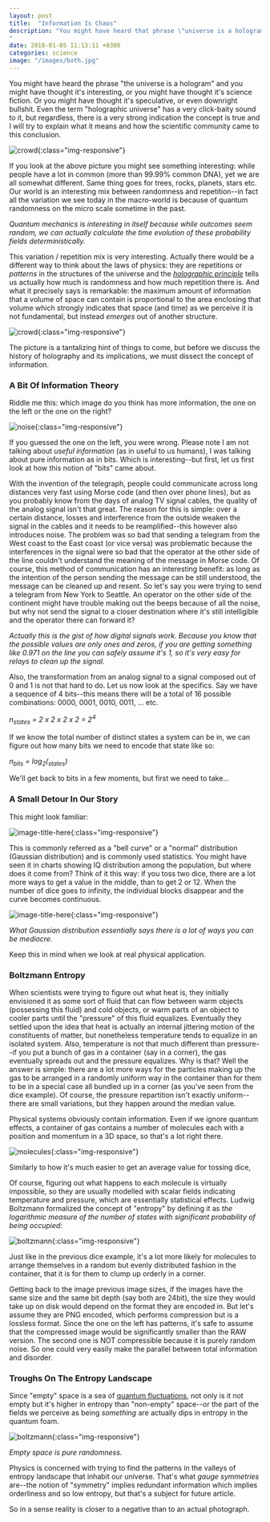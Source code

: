 ```yaml
---
layout: post
title:  "Information Is Chaos"
description: "You might have heard that phrase \"universe is a hologram\" and you might have thought it's interesting, you might have thought it's science fiction, you might have thought it's speculative or even downright bullshit. The term \"holographic universe\" has a very click-baity sound to it but regardless...
"
date: 2018-01-05 11:13:11 +0300
categories: science
image: "/images/both.jpg"
---
```

You might have heard the phrase "the universe is a hologram" and you might have thought it's interesting, or you might have thought it's science fiction. Or you might have thought it's speculative, or even downright bullshit. Even the term "holographic universe" has a very click-baity sound to it, but regardless, there is a very strong indication the concept is true and I will try to explain what it means and how the scientific community came to this conclusion.

![crowd](/images/crowd.jpg){:class="img-responsive"}

If you look at the above picture you might see something interesting: while people have a lot in common (more than 99.99% common DNA), yet we are all somewhat different. Same thing goes for trees, rocks, planets, stars etc. Our world is an interesting mix between randomness and repetition--in fact all the variation we see today in the macro-world is because of quantum randomness on the micro scale sometime in the past.

*Quantum mechanics is interesting in itself because while outcomes seem random, we can actually calculate the time evolution of these probability fields deterministically.*

This variation / repetition mix is very interesting. Actually there would be a different way to think about the laws of physics: they are repetitions or *patterns* in the structures of the universe and the *[holographic principle](https://en.wikipedia.org/wiki/Holographic_principle)* tells us actually how much is randomness and how much repetition there is. And what it precisely says is remarkable: the maximum amount of information that a volume of space can contain is proportional to the area enclosing that volume which strongly indicates that space (and time) as we perceive it is not fundamental, but instead *emerges* out of another structure.

![crowd](/images/img.png){:class="img-responsive"}

The picture is a tantalizing hint of things to come, but before we discuss the history of holography and its implications, we must dissect the concept of information.

### A Bit Of Information Theory
Riddle me this: which image do you think has more information, the one on the left or the one on the right?

![noise](/images/both.jpg){:class="img-responsive"}

If you guessed the one on the left, you were wrong. Please note I am not talking about *useful information* (as in useful to us humans), I was talking about pure information as in bits. Which is interesting--but first, let us first look at how this notion of "bits" came about.

With the invention of the telegraph, people could communicate across long distances very fast using Morse code (and then over phone lines), but as you probably know from the days of analog TV signal cables, the quality of the analog signal isn't that great. The reason for this is simple: over a certain distance, losses and interference from the outside weaken the signal in the cables and it needs to be reamplified--this however also introduces noise. The problem was so bad that sending a telegram from the West coast to the East coast (or vice versa) was problematic because the interferences in the signal were so bad that the operator at the other side of the line couldn't understand the meaning of the message in Morse code. Of course, this method of communication has an interesting benefit: as long as the intention of the person sending the message can be still understood, the message can be cleaned up and resent. So let's say you were trying to send a telegram from New York to Seattle. An operator on the other side of the continent might have trouble making out the beeps because of all the noise, but why not send the signal to a closer destination where it's still intelligible and the operator there can forward it?

*Actually this is the gist of how digital signals work. Because you know that the possible values are only ones and zeros, if you are getting something like 0.971 on the line you can safely assume it's 1, so it's very easy for relays to clean up the signal.*

Also, the transformation from an analog signal to a signal composed out of 0 and 1 is not that hard to do. Let us now look at the specifics. Say we have a sequence of 4 bits--this means there will be a total of 16 possible combinations: 0000, 0001, 0010, 0011, ... etc.

*n<sub>states</sub> = 2 x 2 x 2 x 2 = 2<sup>4</sup>*

If we know the total number of distinct states a system can be in, we can figure out how many bits we need to encode that state like so:

*n<sub>bits</sub> = log<sub>2</sub>(<sub>states</sub>)*

We'll get back to bits in a few moments, but first we need to take...

### A Small Detour In Our Story
This might look familiar:

![image-title-here](/images/normal_distribution.png){:class="img-responsive"}

This is commonly referred as a "bell curve" or a "normal" distribution (Gaussian distribution) and is commonly used statistics. You might have seen it in charts showing IQ distribution among the population, but where does it come from? Think of it this way: if you toss two dice, there are a lot more ways to get a value in the middle, than to get 2 or 12. When the number of dice goes to infinity, the individual blocks disappear and the curve becomes continuous.

![image-title-here](/images/probab3.jpg){:class="img-responsive"}

*What Gaussian distribution essentially says there is a lot of ways you can be mediocre.*

Keep this in mind when we look at real physical application.

### Boltzmann Entropy
When scientists were trying to figure out what heat is, they initially envisioned it as some sort of fluid that can flow between warm objects (possessing this fluid) and cold objects, or warm parts of an object to cooler parts until the "pressure" of this fluid equalizes. Eventually they settled upon the idea that heat is actually an internal jittering motion of the constituents of matter, but nonetheless temperature tends to equalize in an isolated system. Also, temperature is not that much different than pressure--if you put a bunch of gas in a container (say in a corner), the gas eventually spreads out and the pressure equalizes. Why is that? Well the answer is simple: there are a lot more ways for the particles making up the gas to be arranged in a randomly uniform way in the container than for them to be in a special case all bundled up in a corner (as you've seen from the dice example). Of course, the pressure repartition isn't exactly uniform--there are small variations, but they happen around the median value.

Physical systems obviously contain information. Even if we ignore quantum effects, a container of gas contains a number of molecules each with a position and momentum in a 3D space, so that's a lot right there.

![molecules](/images/molecules.png){:class="img-responsive"}

Similarly to how it's much easier to get an average value for tossing dice,

Of course, figuring out what happens to each molecule is virtually impossible, so they are usually modelled with scalar fields indicating temperature and pressure, which are essentially statistical effects. Ludwig Boltzmann formalized the concept of "entropy" by defining it as *the logarithmic measure of the number of states with significant probability of being occupied*:

![boltzmann](/images/boltzmann.svg){:class="img-responsive"}

Just like in the previous dice example, it's a lot more likely for molecules to arrange themselves in a random but evenly distributed fashion in the container, that it is for them to clump up orderly in a corner.

Getting back to the image previous image sizes, if the images have the same size and the same bit depth (say both are 24bit), the size they would take up on disk would depend on the format they are encoded in. But let's assume they are PNG encoded, which performs compression but is a lossless format. Since the one on the left has patterns, it's safe to assume that the compressed image would be significantly smaller than the RAW version. The second one is NOT compressible because it is purely random noise. So one could very easily make the parallel between total information and disorder.

### Troughs On The Entropy Landscape
Since "empty" space is a sea of [quantum fluctuations](https://en.wikipedia.org/wiki/Quantum_foam), not only is it not empty but it's higher in entropy than "non-empty" space--or the part of the fields we perceive as being *something* are actually dips in entropy in the quantum foam.

![boltzmann](/images/random.jpg){:class="img-responsive"}

*Empty space is pure randomness.*

Physics is concerned with trying to find the patterns in the valleys of entropy landscape that inhabit our universe. That's what *gauge symmetries* are--the notion of "symmetry" implies redundant information which implies orderliness and so low entropy, but that's a subject for future article.

So in a sense reality is closer to a negative than to an actual photograph.
